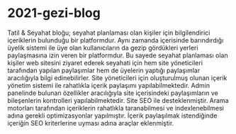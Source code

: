 # 2021-gezi-blog
Tatil & Seyahat bloğu; seyahat planlaması olan kişiler için bilgilendirici içeriklerin bulunduğu bir platformdur. Aynı zamanda içerisinde barındırdığı üyelik sistemi ile üye olan kullanıcıların da gezip gördükleri yerleri paylaşmasına izin veren bir platformdur. Bu sayede seyahat planlaması olan kişiler web sitesini ziyaret ederek seyahati için hem site yöneticileri tarafından yapılan paylaşımlar hem de üyelerin yaptığı paylaşımlar aracılığıyla bilgi edinebilirler. Site yöneticileri için oluşturulmuş olunan içerik yönetim sistemi ile rahatlıkla içerik paylaşımı yapılabilmektedir. Admin panelinde bulunan özellikler aracılığıyla site içerisindeki paylaşımların ve bileşenlerin kontrolleri yapılabilmektedir. Site SEO ile desteklenmiştir. Arama motorları tarafından içeriklerin rahatlıkla taranabilmesi ve indexlenebilmesi adına gerekli optimizasyonlar yapılmıştır. İçerik paylaşılmak istendiğinde içeriğin SEO kriterlerine uyması adına araçlar eklenmiştir. 
